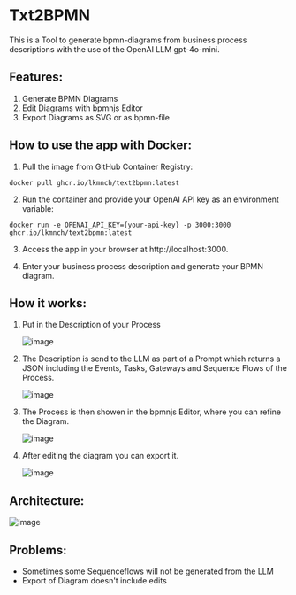# Txt2BPMN
This is a Tool to generate bpmn-diagrams from business process descriptions with the use of the OpenAI LLM gpt-4o-mini.

## Features:
1) Generate BPMN Diagrams
2) Edit Diagrams with bpmnjs Editor
3) Export Diagrams as SVG or as bpmn-file

## How to use the app with Docker:
1. Pull the image from GitHub Container Registry:
```
docker pull ghcr.io/lkmnch/text2bpmn:latest
```
2. Run the container and provide your OpenAI API key as an environment variable:
```
docker run -e OPENAI_API_KEY={your-api-key} -p 3000:3000 ghcr.io/lkmnch/text2bpmn:latest
```
3. Access the app in your browser at http://localhost:3000.

4. Enter your business process description and generate your BPMN diagram.

## How it works:

1) Put in the Description of your Process
   
   ![image](https://github.com/user-attachments/assets/4be92db2-02f9-4412-8a6c-adc757d139b7)
   
3) The Description is send to the LLM as part of a Prompt which returns a JSON including the Events, Tasks, Gateways and Sequence Flows of the Process.
   
   ![image](https://github.com/user-attachments/assets/5e2533db-f64b-4de2-a2d1-8630923e9513)

5) The Process is then showen in the bpmnjs Editor, where you can refine the Diagram.
   
   ![image](https://github.com/user-attachments/assets/3084cb86-88ab-4725-88a9-51afb02f7ac4)

7) After editing the diagram you can export it.
   
   ![image](https://github.com/user-attachments/assets/d6cf2ff2-6387-4838-8883-27bd6fb10abf)


## Architecture:

![image](https://github.com/user-attachments/assets/e9dfad29-1dae-42dd-96ba-3ee8f408adce)

## Problems:
- Sometimes some Sequenceflows will not be generated from the LLM
- Export of Diagram doesn't include edits
